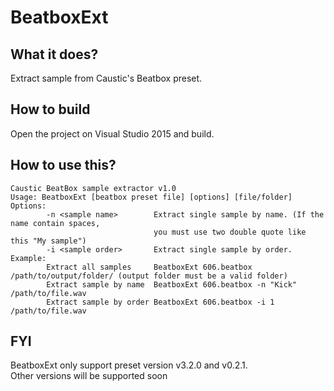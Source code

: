 # BeatboxExt
## What it does?
Extract sample from Caustic's Beatbox preset.

## How to build
Open the project on Visual Studio 2015 and build.

## How to use this?
```
Caustic BeatBox sample extractor v1.0
Usage: BeatboxExt [beatbox preset file] [options] [file/folder]
Options:
        -n <sample name>        Extract single sample by name. (If the name contain spaces,
                                you must use two double quote like this "My sample")
        -i <sample order>       Extract single sample by order.
Example:
        Extract all samples     BeatboxExt 606.beatbox /path/to/output/folder/ (output folder must be a valid folder)
        Extract sample by name  BeatboxExt 606.beatbox -n "Kick" /path/to/file.wav
        Extract sample by order BeatboxExt 606.beatbox -i 1 /path/to/file.wav
```

## FYI
BeatboxExt only support preset version v3.2.0 and v0.2.1.  
Other versions will be supported soon

